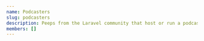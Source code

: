 ```yaml
---
name: Podcasters
slug: podcasters
description: Peeps from the Laravel community that host or run a podcast.
members: []
---
```

